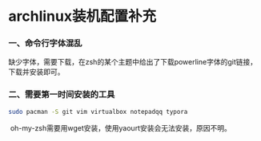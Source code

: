 # archlinux装机配置补充

### 一、命令行字体混乱

​	缺少字体，需要下载，在zsh的某个主题中给出了下载powerline字体的git链接，下载并安装即可。

### 二、需要第一时间安装的工具

```bash
sudo pacman -S git vim virtualbox notepadqq typora
```

​	oh-my-zsh需要用wget安装，使用yaourt安装会无法安装，原因不明。